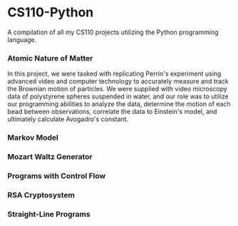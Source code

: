 # CS110-Python
A compilation of all my CS110 projects utilizing the Python programming language.


### Atomic Nature of Matter
In this project, we were tasked with replicating Perrin's experiment using advanced video and computer technology to accurately measure and track the Brownian motion of particles. We were supplied with video microscopy data of polystyrene spheres suspended in water, and our role was to utilize our programming abilities to analyze the data, determine the motion of each bead between observations, correlate the data to Einstein's model, and ultimately calculate Avogadro's constant.

### Markov Model


### Mozart Waltz Generator


### Programs with Control Flow


### RSA Cryptosystem


### Straight-Line Programs

